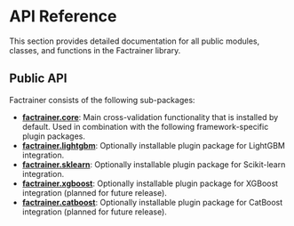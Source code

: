 # API Reference

This section provides detailed documentation for all public modules, classes, and functions in the Factrainer library.

## Public API

Factrainer consists of the following sub-packages:

- **[factrainer.core](core/index.md)**: Main cross-validation functionality that is installed by default. Used in combination with the following framework-specific plugin packages.
- **[factrainer.lightgbm](lightgbm/index.md)**: Optionally installable plugin package for LightGBM integration.
- **[factrainer.sklearn](sklearn/index.md)**: Optionally installable plugin package for Scikit-learn integration.
- **[factrainer.xgboost](xgboost/index.md)**: Optionally installable plugin package for XGBoost integration (planned for future release).
- **[factrainer.catboost](catboost/index.md)**: Optionally installable plugin package for CatBoost integration (planned for future release).
